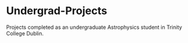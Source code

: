 # Undergrad-Projects
Projects completed as an undergraduate Astrophysics student in Trinity College Dublin.

